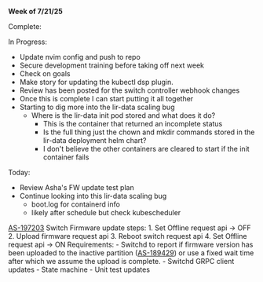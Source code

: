 **Week of 7/21/25**

Complete:

In Progress:
- Update nvim config and push to repo
- Secure development training before taking off next week
- Check on goals
- Make story for updating the kubectl dsp plugin.
- Review has been posted for the switch controller webhook changes
- Once this is complete I can start putting it all together
- Starting to dig more into the lir-data scaling bug
	- Where is the lir-data init pod stored and what does it do?
		- This is the container that returned an incomplete status
		- Is the full thing just the chown and mkdir commands stored in the lir-data deployment helm chart?
		- I don't believe the other containers are cleared to start if the init container fails

Today:
- Review Asha's FW update test plan
- Continue looking into this lir-data scaling bug
	- boot.log for containerd info
	- likely after schedule but check kubescheduler

[AS-197203](https://jira.storage.hpecorp.net/browse/AS-197203)
	Switch Firmware update steps:
		1. Set Offline request api -> OFF
		2. Upload firmware request api
		3. Reboot switch request api
		4. Set Offline request api -> ON
	Requirements:
	- Switchd to report if firmware version has been uploaded to the inactive partition ([AS-189429](https://jira.storage.hpecorp.net/browse/AS-189429 "Provide FW version for the secondary partition in ListSwitches/\"show switch\"")) or use a fixed wait time after which we assume the upload is complete.
	- Switchd GRPC client updates
	- State machine
	- Unit test updates